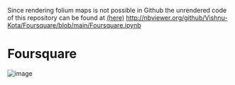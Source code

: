 Since rendering folium maps is not possible in Github the unrendered code of this repository can be found at
[(here)](http://nbviewer.org/github/Vishnu-Kota/Foursquare/blob/main/Foursquare.ipynb)
http://nbviewer.org/github/Vishnu-Kota/Foursquare/blob/main/Foursquare.ipynb
# Foursquare
![image](https://user-images.githubusercontent.com/65905342/169336470-6e1c98a9-1c1f-412f-b861-4067fc0215a6.png)
<Table of Contents>

